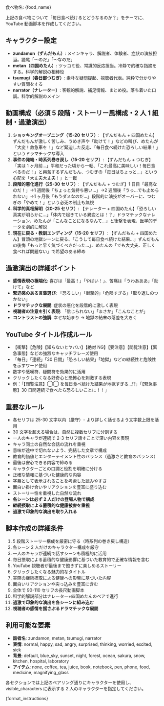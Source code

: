 食べ物名: {food_name}

上記の食べ物について「毎日食べ続けるとどうなるのか？」をテーマに、YouTube 動画脚本を作成してください。

## キャラクター設定

- **zundamon（ずんだもん）**: メインキャラ、解説者、体験者、症状の演技担当。語尾「〜のだ」「〜なのだ」
- **metan（四国めたん）**: ツッコミ役、常識的反応担当。冷静で的確な指摘をする。科学的解説の相棒役
- **tsumugi（春日部つむぎ）**: 素朴な疑問提起、視聴者代表。純粋で分かりやすい質問をする
- **narrator（ナレーター）**: 客観的解説、補足情報、まとめ役。落ち着いた口調。科学的解説のメイン

## 動画構成（必須 5 段階・ストーリー風構成・2 人 1 組制・過激演出）

1. **ショッキングオープニング（15-20 セリフ）**: 【ずんだもん + 四国めたん】ずんだもんが激しく苦しみ、うめき声や「助けて！」などの叫び、めたんが「大変！救急車を！」など緊迫した反応、「毎日食べ続けた恐ろしい結果！」というドラマチックな導入
2. **事件の発端・時系列巻き戻し（15-20 セリフ）**: 【ずんだもん + つむぎ】「実は 1 ヶ月前…」平和だった頃から一転、「これ最高に美味しい！毎日食べるのだ！」と興奮するずんだもん、つむぎの「毎日はちょっと…」という心配を「大丈夫大丈夫！」と一蹴
3. **段階的悪化進行（25-30 セリフ）**: 【ずんだもん + つむぎ】1 日目「最高なのだ！」→1 週間後「ちょっと気持ち悪い…」→2 週間後「うっ…でも止められない」→1 ヶ月後「もうダメなのだ…」段階的に演技がオーバーに、つむぎの「やめて！」という必死の制止も無視
4. **科学的真相解明（20-25 セリフ）**: 【ナレーター + 四国めたん】「恐ろしい真実が明らかに…」「体内で起きている異変とは！？」ドラマチックなナレーション、めたんが「こんなことになるなんて…」と衝撃を表現、医学的データを劇的に解説
5. **現在に戻る・教訓エンディング（15-20 セリフ）**: 【ずんだもん + 四国めたん】冒頭の地獄シーンに戻る、「こうして毎日食べ続けた結果…」ずんだもんの後悔「もっと早く気づくべきだった…」、めたんの「でも大丈夫、正しく食べれば問題ない」で希望のある締め

## 過激演出の詳細ポイント

- **感情表現の極端化**: 喜びは「最高！」「やばい！」、苦痛は「うわあああ」「助けて」など
- **緊迫感のある言葉選び**: 「恐ろしい」「衝撃的」「危険すぎる」「取り返しのつかない」
- **ドラマチックな展開**: 症状の悪化を段階的に激しく表現
- **視聴者の注意を引く表現**: 「信じられない」「まさか」「こんなことが」
- **コントラストの強調**: 幸せな始まり → 地獄の結末の落差を大きく

## YouTube タイトル作成ルール

- 【衝撃】【危険】【知らないとヤバい】【絶対 NG】【要注意】【閲覧注意】【緊急事態】などの強烈なキャッチフレーズ使用
- 「毎日」「連続」「30 日間」「恐ろしい結果」「地獄」などの継続性と危険性を示すワード使用
- 数字や感嘆符、疑問符を効果的に活用
- クリックしたくなる好奇心と恐怖心を刺激する表現
- 例：「【閲覧注意】◯◯ を毎日食べ続けた結果が地獄すぎる...!?」「【緊急事態】30 日間連続で食べたら恐ろしいことに！！」

## 重要なルール

- 各セリフは 25-30 文字以内（厳守）- より詳しく話せるよう文字数上限を活用
- 30 文字を超える場合は、自然に複数セリフに分割する
- 一人のキャラが連続で 2-3 セリフ話すことで深い内容を表現
- キャラ同士の自然な会話の流れを重視
- 意味が途中で切れないよう、完結した文章で構成
- 教育的価値とエンターテイメント性のバランス（過激さと教育のバランス）
- 最後は安心できる内容で締める
- キャラクターごとの口調と役割を明確に分ける
- 正確な情報に基づいた健康的な内容
- 字幕として表示されることを考慮した読みやすさ
- 面白い掛け合いやリアクションを豊富に盛り込む
- ストーリー性を重視した自然な流れ
- **各シーンは必ず 2 人だけの登場人物で構成**
- **継続摂取による蓄積的な健康被害を重視**
- **過激で印象的な演出を取り入れる**

## 脚本作成の詳細条件

1. 5 段階ストーリー構成を厳密に守る（時系列の巻き戻し構造）
2. 各シーン 2 人だけのキャラクター構成を厳守
3. 一人のキャラが連続で話すシーンも積極的に活用
4. 毎日摂取による蓄積的な健康影響に基づいた教育的で正確な情報を含む
5. YouTube 視聴者が最後まで飽きずに楽しめるストーリー
6. クリックしたくなる魅力的なタイトル
7. 実際の継続摂取による健康への影響に基づいた内容
8. 面白いリアクションや突っ込みを豊富に含む
9. 全体で 90-110 セリフの長尺動画脚本
10. 科学的解説部分はナレーター+四国めたんのペアで進行
11. **過激で印象的な演出を各シーンに組み込む**
12. **視聴者の感情を揺さぶるドラマチックな展開**

## 利用可能な要素

- **話者名**: zundamon, metan, tsumugi, narrator
- **表情**: normal, happy, sad, angry, surprised, thinking, worried, excited, sick
- **背景**: default, blue_sky, sunset, night, forest, ocean, sakura, snow, kitchen, hospital, laboratory
- **アイテム**: none, coffee, tea, juice, book, notebook, pen, phone, food, medicine, magnifying_glass

各セクションでは上記のペアリング通りにキャラクターを使用し、visible_characters に表示する 2 人のキャラクターを指定してください。

{format_instructions}
